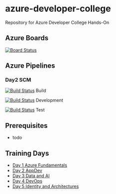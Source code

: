 # azure-developer-college

Repository for Azure Developer College Hands-On

## Azure Boards
[![Board Status](https://dev.azure.com/azuredevelopercollege/44837ab7-f1d6-4ea5-89fe-916ac85b622e/e338150a-37a4-406c-8200-3e7e0cb23fb1/_apis/work/boardbadge/a6f33584-09a9-442b-8e61-835a9f55f470?columnOptions=1)](https://dev.azure.com/azuredevelopercollege/44837ab7-f1d6-4ea5-89fe-916ac85b622e/_boards/board/t/e338150a-37a4-406c-8200-3e7e0cb23fb1/Microsoft.RequirementCategory/)

## Azure Pipelines

### Day2 SCM 
 [![Build Status](https://dev.azure.com/azuredevelopercollege/College/_apis/build/status/SCM-Pipelines/Day2-CD-SCM?branchName=master&stageName=Build)](https://dev.azure.com/azuredevelopercollege/College/_build/latest?definitionId=3&branchName=master)
Build

 [![Build Status](https://dev.azure.com/azuredevelopercollege/College/_apis/build/status/SCM-Pipelines/Day2-CD-SCM?branchName=master&stageName=Development)](https://dev.azure.com/azuredevelopercollege/College/_build/latest?definitionId=3&branchName=master) 
Development

 [![Build Status](https://dev.azure.com/azuredevelopercollege/College/_apis/build/status/SCM-Pipelines/Day2-CD-SCM?branchName=master&stageName=Test)](https://dev.azure.com/azuredevelopercollege/College/_build/latest?definitionId=3&branchName=master)
Test
## Prerequisites

- todo

## Training Days

- [Day 1 Azure Fundamentals](day1/README.md)
- [Day 2 AppDev ](day2/README.md)
- [Day 3 Data and AI](day3/README.md)
- [Day 4 DevOps](day4/README.md)
- [Day 5 Identity and Architectures](day5/README.md)
